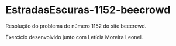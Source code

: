 # EstradasEscuras-1152-beecrowd
Resolução do problema de número 1152 do site beecrowd.

Exercício desenvolvido junto com Letícia Moreira Leonel.
